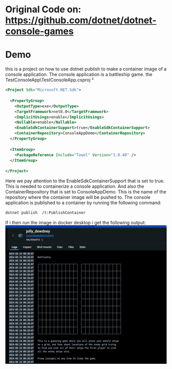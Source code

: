 ﻿# Original Code on: https://github.com/dotnet/dotnet-console-games
# Demo
this is a project on how to use dotnet publish to make a container image of a console application. The console application is a battleship game.
the TestConsoleApp\TestConsoleApp.csproj ²
```xml
<Project Sdk="Microsoft.NET.Sdk">

  <PropertyGroup>
    <OutputType>exe</OutputType>
    <TargetFramework>net8.0</TargetFramework>
    <ImplicitUsings>enable</ImplicitUsings>
    <Nullable>enable</Nullable>
    <EnableSdkContainerSupport>true</EnableSdkContainerSupport>
    <ContainerRepository>ConsoleAppDemo</ContainerRepository>
  </PropertyGroup>

  <ItemGroup>
    <PackageReference Include="Towel" Version="1.0.40" />
  </ItemGroup>

</Project>
```
Here we pay attention to the EnableSdkContainerSupport that is set to true. This is needed to containerize a console application. And also the ContainerRepository that is set to ConsoleAppDemo. This is the name of the repository where the container image will be pushed to. 
The console application is published to a container by running the following command:
```bash
dotnet publish  /t:PublishContainer
```

If i then run the image in docker desktop i get the following output:
![output](../blogpost/images/battleship.png)
